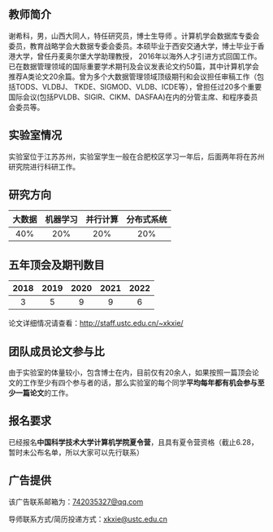 ## 教师简介

谢希科，男，山西大同人，特任研究员，博士生导师 。计算机学会数据库专委会委员，教育战略学会大数据专委会委员。本硕毕业于西安交通大学，博士毕业于香港大学，曾任丹麦奥尔堡大学助理教授， 2016年以海外人才引进方式回国工作。已在数据管理领域的国际重要学术期刊及会议发表论文约50篇，其中计算机学会推荐A类论文20余篇。曾为多个大数据管理领域顶级期刊和会议担任审稿工作（包括TODS、VLDBJ、 TKDE、SIGMOD、VLDB、ICDE等），曾担任过20多个重要国际会议(包括PVLDB、SIGIR、CIKM、DASFAA)在内的分管主席、和程序委员会委员等。



## 实验室情况

实验室位于江苏苏州，实验室学生一般在合肥校区学习一年后，后面两年将在苏州研究院进行科研工作。

## 研究方向

| 大数据 | 机器学习 | 并行计算 | 分布式系统 |
| :----: | :------: | :------: | :--------: |
|  40%   |   20%    |   20%    |    20%     |

## 五年顶会及期刊数目

| 2018 | 2019 | 2020 | 2021 | 2022 |
| :--: | :--: | :--: | :--: | :--: |
|  3   |  5   |  9   |  9   |  6   |

论文详细情况请查看：http://staff.ustc.edu.cn/~xkxie/

## 团队成员论文参与比

由于实验室的体量较小，包含博士在内，目前仅有20余人，如果按照一篇顶会论文的工作至少有四个参与者的话，那么实验室的每个同学**平均每年都有机会参与至少一篇论文**的工作。

## 报名要求

已经报名**中国科学技术大学计算机学院夏令营**，且具有夏令营资格（截止6.28，暂时未公布名单，所以大家可以先行联系）

## 广告提供

该广告联系邮箱为：742035327@qq.com

导师联系方式/简历投递方式：xkxie@ustc.edu.cn